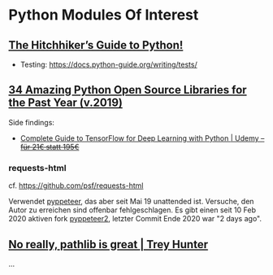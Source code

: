 # Python Modules Of Interest


## [The Hitchhiker’s Guide to Python!](https://docs.python-guide.org)
- Testing: https://docs.python-guide.org/writing/tests/

## [34 Amazing Python Open Source Libraries for the Past Year (v.2019)](https://medium.mybridge.co/34-amazing-python-open-source-libraries-for-the-past-year-v-2019-93d6ee11aceb)

Side findings:
- [Complete Guide to TensorFlow for Deep Learning with Python | Udemy – <strike>für 21€ statt 195€</strike>](https://www.udemy.com/course/complete-guide-to-tensorflow-for-deep-learning-with-python/?LSNPUBID=QZaBth%2FyPOQ&ranEAID=QZaBth%2FyPOQ&ranMID=39197&ranSiteID=QZaBth_yPOQ-_Bb67e_rtlMMXSzsaASf_A)

### requests-html
cf. https://github.com/psf/requests-html

Verwendet [pyppeteer](https://anaconda.org/conda-forge/pyppeteer), das aber seit Mai 19 unattended ist.
Versuche, den Autor zu erreichen sind offenbar fehlgeschlagen.
Es gibt einen seit 10 Feb 2020 aktiven fork [pyppeteer2](https://github.com/pyppeteer/pyppeteer2/issues/1), letzter Commit Ende 2020 war "2 days ago".

## [No really, pathlib is great | Trey Hunter](https://treyhunner.com/2019/01/no-really-pathlib-is-great/)

...
